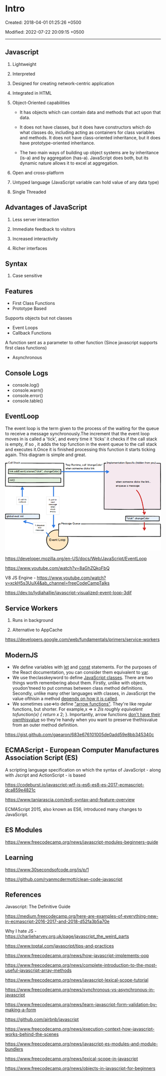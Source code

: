 # Intro

Created: 2018-04-01 01:25:26 +0500

Modified: 2022-07-22 20:09:15 +0500

---

## Javascript

1. Lightweight

2. Interpreted

3. Designed for creating network-centric application

4. Integrated in HTML

5. Object-Oriented capabilities

   - It has objects which can contain data and methods that act upon that data.

   - It does not have classes, but it does have constructors which do what classes do, including acting as containers for class variables and methods. It does not have class-oriented inheritance, but it does have prototype-oriented inheritance.

   - The two main ways of building up object systems are by inheritance (is-a) and by aggregation (has-a). JavaScript does both, but its dynamic nature allows it to excel at aggregation.

6. Open and cross-platform

7. Untyped language (JavaScript variable can hold value of any data type)

8. Single Threaded

## Advantages of JavaScript

1. Less server interaction

2. Immediate feedback to visitors

3. Increased interactivity

4. Richer interfaces

## Syntax

1. Case sensitive

## Features

- First Class Functions
- Prototype Based

Supports objects but not classes

- Event Loops
- Callback Functions

A function sent as a parameter to other function (Since javascript supports first class functions)

- Asynchronous

## Console Logs

- console.log()
- console.warn()
- console.error()
- console.table()

## EventLoop

The event loop is the term given to the process of the waiting for the queue to receive a message synchronously.The increment that the event loop moves in is called a 'tick', and every time it 'ticks' it checks if the call stack is empty, if so , it adds the top function in the event queue to the call stack and executes it.Once it is finished processing this function it starts ticking again. This diagram is simple and great.

![image](media/Intro-image1.png)

<https://developer.mozilla.org/en-US/docs/Web/JavaScript/EventLoop>

<https://www.youtube.com/watch?v=8aGhZQkoFbQ>

V8 JS Engine - <https://www.youtube.com/watch?v=xckH5s3UuX4&ab_channel=freeCodeCampTalks>

<https://dev.to/lydiahallie/javascript-visualized-event-loop-3dif>

## Service Workers

1. Runs in background

2. Alternative to AppCache

<https://developers.google.com/web/fundamentals/primers/service-workers>

## ModernJS

- We define variables with [let](https://developer.mozilla.org/en-US/docs/Web/JavaScript/Reference/Statements/let) and [const](https://developer.mozilla.org/en-US/docs/Web/JavaScript/Reference/Statements/const) statements. For the purposes of the React documentation, you can consider them equivalent to [var](https://developer.mozilla.org/en-US/docs/Web/JavaScript/Reference/Statements/var).
- We use theclasskeyword to define [JavaScript classes](https://developer.mozilla.org/en-US/docs/Web/JavaScript/Reference/Classes). There are two things worth remembering about them. Firstly, unlike with objects, youdon'tneed to put commas between class method definitions. Secondly, unlike many other languages with classes, in JavaScript the value ofthisin a method [depends on how it is called](https://developer.mozilla.org/en-US/docs/Web/JavaScript/Reference/Classes#Boxing_with_prototype_and_static_methods).
- We sometimes use=>to define ["arrow functions"](https://developer.mozilla.org/en-US/docs/Web/JavaScript/Reference/Functions/Arrow_functions). They're like regular functions, but shorter. For example,x => x *2is roughly equivalent tofunction(x) { return x* 2; }. Importantly, arrow functions [don't have their ownthisvalue](https://developer.mozilla.org/en-US/docs/Web/JavaScript/Reference/Functions/Arrow_functions#No_separate_this) so they're handy when you want to preserve thethisvalue from an outer method definition.

<https://gist.github.com/gaearon/683e676101005de0add59e8bb345340c>

## ECMAScript - European Computer Manufactures Association Script (ES)

A scripting language specification on which the syntax of JavaScript - along with Jscript and ActionScript - is based

<https://codeburst.io/javascript-wtf-is-es6-es8-es-2017-ecmascript-dca859e4821c>

<https://www.taniarascia.com/es6-syntax-and-feature-overview>

ECMAScript 2015, also known as ES6, introduced many changes to JavaScript.

## ES Modules

<https://www.freecodecamp.org/news/javascript-modules-beginners-guide>

## Learning

<https://www.30secondsofcode.org/js/p/1>

<https://github.com/ryanmcdermott/clean-code-javascript>

## References

Javascript: The Definitive Guide

<https://medium.freecodecamp.org/here-are-examples-of-everything-new-in-ecmascript-2016-2017-and-2018-d52fa3b5a70e>

Why I hate JS - <https://charlieharvey.org.uk/page/javascript_the_weird_parts>

<https://www.toptal.com/javascript/tips-and-practices>

<https://www.freecodecamp.org/news/how-javascript-implements-oop>

<https://www.freecodecamp.org/news/complete-introduction-to-the-most-useful-javascript-array-methods>

<https://www.freecodecamp.org/news/javascript-lexical-scope-tutorial>

<https://www.freecodecamp.org/news/synchronous-vs-asynchronous-in-javascript>

<https://www.freecodecamp.org/news/learn-javascript-form-validation-by-making-a-form>

<https://github.com/airbnb/javascript>

<https://www.freecodecamp.org/news/execution-context-how-javascript-works-behind-the-scenes>

<https://www.freecodecamp.org/news/javascript-es-modules-and-module-bundlers>

<https://www.freecodecamp.org/news/lexical-scope-in-javascript>

<https://www.freecodecamp.org/news/objects-in-javascript-for-beginners>
